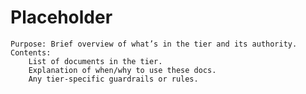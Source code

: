 # Placeholder
    Purpose: Brief overview of what’s in the tier and its authority.
    Contents:
        List of documents in the tier.
        Explanation of when/why to use these docs.
        Any tier-specific guardrails or rules.
#
